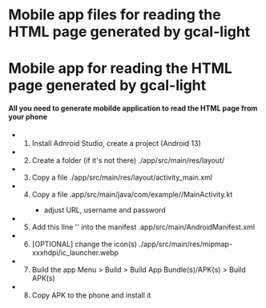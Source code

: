 # Mobile app files for reading the HTML page generated by gcal-light

Mobile app for reading the HTML page generated by gcal-light
==================================================================

#### All you need to generate mobilde application to read the HTML page from your phone

*  1) Install Adnroid Studio, create a project (Android 13)
*  2) Create  a folder  (if it's not there) ./app/src/main/res/layout/
*  3) Copy a file ./app/src/main/res/layout/activity_main.xml
*  4) Copy a file .app/src/main/java/com/example/<application name>/MainActivity.kt
		- adjust URL, username and password
*  5) Add this line  '<uses-permission android:name="android.permission.INTERNET" />' into the manifest
		.app/src/main/AndroidManifest.xml
*  6) [OPTIONAL] change the icon(s) ./app/src/main/res/mipmap-xxxhdpi/ic_launcher.webp
*  7) Build the app  Menu > Build > Build App Bundle(s)/APK(s) > Build APK(s)
*  8) Copy APK to the phone and install it

